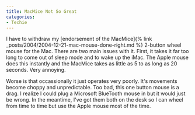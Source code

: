 ```yaml
---
title: MacMice Not So Great
categories:
- Techie
---
```


I have to withdraw my [endorsement of the MacMice]{% link _posts/2004/2004-12-21-mac-mouse-done-right.md %} 2-button wheel mouse for the Mac. There are two main issues with it. First, it takes it far too long to come out of sleep mode and to wake up the iMac. The Apple mouse does this instantly and the MacMice takes as little as 5 to as long as 20 seconds. Very annoying.

Worse is that occassionally it just operates very poorly. It's movements become choppy and unpredictable. Too bad, this one button mouse is a drag. I realize I could plug a Microsoft BlueTooth mouse in but it would just be wrong. In the meantime, I've got them both on the desk so I can wheel from time to time but use the Apple mouse most of the time.
